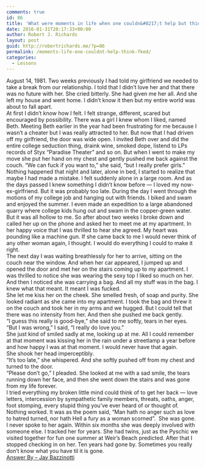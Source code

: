 ```yaml
---
comments: true
id: 86
title: 'What were moments in life when one couldn&#8217;t help but think, &#8220;I am so f**ked.&#8221;?'
date: 2016-01-31T20:17:33+00:00
author: Robert J. Richards
layout: post
guid: http://robertrichards.me/?p=86
permalink: /moments-life-one-couldnt-help-think-fked/
categories:
  - Lessons
---
```

<div class="qtext_para">
  August 14, 1981. Two weeks previously I had told my girlfriend we needed to take a break from our relationship. I told that I didn&#8217;t love her and that there was no future with her. She cried bitterly. She had given me her all. And she left my house and went home. I didn&#8217;t know it then but my entire world was about to fall apart.
</div>

<!--more-->

<div class="qtext_para">
  At first I didn&#8217;t know how I felt. I felt strange, different, scared but encouraged by possibility. There was a girl I knew whom I liked, named Beth. Meeting Beth earlier in the year had been frustrating for me because I wasn&#8217;t a cheater but I was really attracted to her. But now that I had driven off my girlfriend, the door was wide open. I invited Beth over and did the entire college seduction thing, draink wine, smoked dope, listend to LPs records of Styx &#8220;Paradise Theater&#8221; and so on. But when I went to make my move she put her hand on my chest and gently pushed me back against the couch. &#8220;We can fuck if you want to,&#8221; she said, &#8220;but I really prefer girls.&#8221;
</div>

<div class="qtext_para">
  Nothing happened that night and later, alone in bed, I started to realize that maybe I had made a mistake. I felt suddenly alone in a large room. And as the days passed I knew something I didn&#8217;t know before &#8212; I loved my now-ex-girlfriend. But it was probably too late. During the day I went through the motions of my college job and hanging out with friends. I biked and swam and enjoyed the summer. I even made an expedition to a large abandoned quarry where college kids hung out and swam in the copper-green water.  But it was all hollow to me. So after about two weeks I broke down and called her up on the phone and asked her to meet me at my apartment. In her happy voice that I was thrilled to hear she agreed. My heart was pounding like a machine gun. If she came back to me I would never think of any other woman again, I thought. I would do everything I could to make it right.
</div>

<div class="qtext_para">
  The next day I was waiting breathlessly for her to arrive, sitting on the couch near the window. And when her car appeared, I jumped up and opened the door and met her on the stairs coming up to my apartment. I was thrilled to notice she was wearing the sexy top I liked so much on her. And then I noticed she was carrying a bag. And all my stuff was in the bag. I knew what that meant. It meant I was fucked.
</div>

<div class="qtext_para">
  She let me kiss her on the cheek. She smelled fresh, of soap and purity. She looked radiant as she came into my apartment. I took the bag and threw it on the couch and took her in my arms and we hugged. But I could tell that there was no intensity from her. And then she pushed me back gently.
</div>

<div class="qtext_para">
  &#8220;I guess this really is good-bye,&#8221; she said to me softly, tears in her eyes.
</div>

<div class="qtext_para">
  &#8220;But I was wrong,&#8221; I said, &#8220;I really do love you.&#8221;
</div>

<div class="qtext_para">
  She just kind of smiled sadly at me, looking up at me. All I could remember at that moment was kissing her in the rain under a streetlamp a year before and how happy I was at that moment. I would never have that again.
</div>

<div class="qtext_para">
  She shook her head imperceptibly.
</div>

<div class="qtext_para">
  &#8220;It&#8217;s too late,&#8221; she whispered. And she softly pushed off from my chest and turned to the door.
</div>

<div class="qtext_para">
  &#8220;Please don&#8217;t go,&#8221; I pleaded. She looked at me with a sad smile, the tears running down her face, and then she went down the stairs and was gone from my life forever.
</div>

<div class="qtext_para">
  I tried everything my broken little mind could think of to get her back &#8212; love letters, intercession by sympathetic family members, threats, oaths, anger, foot stomping, every stupid thing you&#8217;ve ever heard of or thought of. Nothing worked. It was as the poem said, &#8220;Man hath no anger such as love to hatred turned, nor hath Hell a fury as a woman scorned&#8221;.  She was gone. I never spoke to her again. Within six months she was deeply involved with someone else. I tracked her for years. She had twins, just as the Pyschic we visited together for fun one summer at Weir&#8217;s Beach predicted. After that I stopped checking in on her. Ten years had gone by. Sometimes you really don&#8217;t know what you have til it is gone.
</div>

<div class="qtext_para">
</div>

<div class="qtext_para">
</div>

<div class="qtext_para">
  <a href="https://www.quora.com/profile/Jay-Bazzinotti">Answer By &#8211; Jay Bazzinotti</a>
</div>

&nbsp;